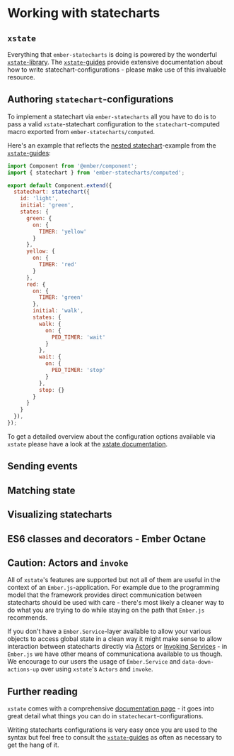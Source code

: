 # Working with statecharts

## `xstate`
Everything that `ember-statecharts` is doing is powered by the wonderful [`xstate`-library](https://xstate.js.org/). The [`xstate`-guides](https://xstate.js.org/docs/) provide extensive documentation about how to write statechart-configurations - please make use of this invaluable resource.

## Authoring `statechart`-configurations

To implement a statechart via `ember-statecharts` all you have to do is to pass a valid `xstate`-statechart configuration to the `statechart`-computed macro exported from `ember-statecharts/computed`.

Here's an example that reflects the [nested statechart](https://xstate.js.org/docs/#hierarchical-nested-state-machines)-example from the [`xstate`-guides](https://xstate.js.org/docs/):

```js
import Component from '@ember/component';
import { statechart } from 'ember-statecharts/computed';

export default Component.extend({
  statechart: statechart({
    id: 'light',
    initial: 'green',
    states: {
      green: {
        on: {
          TIMER: 'yellow'
        }
      },
      yellow: {
        on: {
          TIMER: 'red'
        }
      },
      red: {
        on: {
          TIMER: 'green'
        },
        initial: 'walk',
        states: {
          walk: {
            on: {
              PED_TIMER: 'wait'
            }
          },
          wait: {
            on: {
              PED_TIMER: 'stop'
            }
          },
          stop: {}
        }
      }
    }
  }),
});

```

To get a detailed overview about the configuration options available via `xstate` please have a look at the [xstate documentation](https://xstate.js.org/docs).

## Sending events

## Matching state

## Visualizing statecharts

## ES6 classes and decorators - Ember Octane

## Caution: Actors and `invoke` 

All of `xstate`'s features are supported but not all of them are useful in the context of an `Ember.js`-application. For example due to the programming model that the framework provides direct communication between statecharts should be used with care - there's most likely a cleaner way to do what you are trying to do while staying on the path that `Ember.js` recommends.

If you don't have a `Ember.Service`-layer available to allow your various objects to access global state in a clean way it might make sense to allow interaction between statecharts directly via [Actor](https://xstate.js.org/docs/guides/actors.html#actor-api)s or [Invoking Services](https://xstate.js.org/docs/guides/communication.html#the-invoke-property) - in `Ember.js` we have other means of communicationa available to us though. We encourage to our users the usage of `Ember.Service` and `data-down-actions-up` over using `xstate`'s `Actors` and `invoke`.

## Further reading

`xstate` comes with a comprehensive [documentation page](https://xstate.js.org/docs/) - it goes into great detail what things you can do in `statechecart`-configurations.

Writing statecharts configurations is very easy once you are used to the syntax but feel free to consult the [`xstate`-guides](https://xstate.js.org/docs/) as often as necessary to get the hang of it.